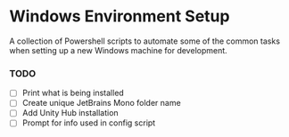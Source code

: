 # Windows Environment Setup
A collection of Powershell scripts to automate some of the common tasks when
setting up a new Windows machine for development.

### TODO
- [ ] Print what is being installed
- [ ] Create unique JetBrains Mono folder name
- [ ] Add Unity Hub installation
- [ ] Prompt for info used in config script
